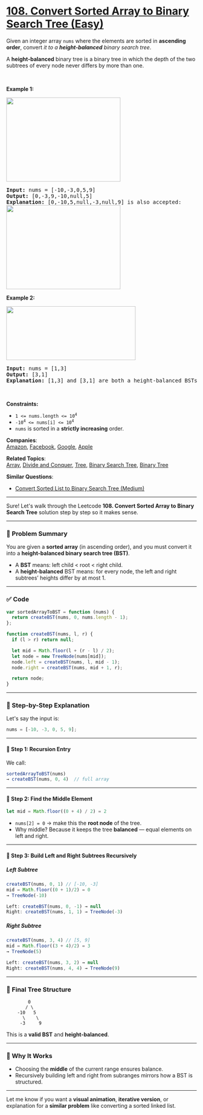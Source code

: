 # [108. Convert Sorted Array to Binary Search Tree (Easy)](https://leetcode.com/problems/convert-sorted-array-to-binary-search-tree/)

<p>Given an integer array <code>nums</code> where the elements are sorted in <strong>ascending order</strong>, convert <em>it to a <strong>height-balanced</strong> binary search tree</em>.</p>

<p>A <strong>height-balanced</strong> binary tree is a binary tree in which the depth of the two subtrees of every node never differs by more than one.</p>

<p>&nbsp;</p>
<p><strong>Example 1:</strong></p>
<img alt="" src="https://assets.leetcode.com/uploads/2021/02/18/btree1.jpg" style="width: 302px; height: 222px;">
<pre><strong>Input:</strong> nums = [-10,-3,0,5,9]
<strong>Output:</strong> [0,-3,9,-10,null,5]
<strong>Explanation:</strong> [0,-10,5,null,-3,null,9] is also accepted:
<img alt="" src="https://assets.leetcode.com/uploads/2021/02/18/btree2.jpg" style="width: 302px; height: 222px;">
</pre>

<p><strong>Example 2:</strong></p>
<img alt="" src="https://assets.leetcode.com/uploads/2021/02/18/btree.jpg" style="width: 342px; height: 142px;">
<pre><strong>Input:</strong> nums = [1,3]
<strong>Output:</strong> [3,1]
<strong>Explanation:</strong> [1,3] and [3,1] are both a height-balanced BSTs.
</pre>

<p>&nbsp;</p>
<p><strong>Constraints:</strong></p>

<ul>
	<li><code>1 &lt;= nums.length &lt;= 10<sup>4</sup></code></li>
	<li><code>-10<sup>4</sup> &lt;= nums[i] &lt;= 10<sup>4</sup></code></li>
	<li><code>nums</code> is sorted in a <strong>strictly increasing</strong> order.</li>
</ul>

**Companies**:  
[Amazon](https://leetcode.com/company/amazon), [Facebook](https://leetcode.com/company/facebook), [Google](https://leetcode.com/company/google), [Apple](https://leetcode.com/company/apple)

**Related Topics**:  
[Array](https://leetcode.com/tag/array/), [Divide and Conquer](https://leetcode.com/tag/divide-and-conquer/), [Tree](https://leetcode.com/tag/tree/), [Binary Search Tree](https://leetcode.com/tag/binary-search-tree/), [Binary Tree](https://leetcode.com/tag/binary-tree/)

**Similar Questions**:

- [Convert Sorted List to Binary Search Tree (Medium)](https://leetcode.com/problems/convert-sorted-list-to-binary-search-tree/)

---

Sure! Let's walk through the Leetcode **108. Convert Sorted Array to Binary Search Tree** solution step by step so it makes sense.

---

### 🧩 Problem Summary

You are given a **sorted array** (in ascending order), and you must convert it into a **height-balanced binary search tree (BST)**.

- A **BST** means: left child < root < right child.
- A **height-balanced** BST means: for every node, the left and right subtrees’ heights differ by at most 1.

---

### ✅ Code

```js
var sortedArrayToBST = function (nums) {
  return createBST(nums, 0, nums.length - 1);
};

function createBST(nums, l, r) {
  if (l > r) return null;

  let mid = Math.floor(l + (r - l) / 2);
  let node = new TreeNode(nums[mid]);
  node.left = createBST(nums, l, mid - 1);
  node.right = createBST(nums, mid + 1, r);

  return node;
}
```

---

### 🧠 Step-by-Step Explanation

Let's say the input is:

```js
nums = [-10, -3, 0, 5, 9];
```

---

#### 🔁 Step 1: Recursion Entry

We call:

```js
sortedArrayToBST(nums)
→ createBST(nums, 0, 4)  // full array
```

---

#### 🧮 Step 2: Find the Middle Element

```js
let mid = Math.floor((0 + 4) / 2) = 2
```

- `nums[2] = 0` → make this the **root node** of the tree.
- Why middle? Because it keeps the tree **balanced** — equal elements on left and right.

---

#### 🌲 Step 3: Build Left and Right Subtrees Recursively

##### Left Subtree

```js
createBST(nums, 0, 1) // [-10, -3]
mid = Math.floor((0 + 1)/2) = 0
→ TreeNode(-10)

Left: createBST(nums, 0, -1) → null
Right: createBST(nums, 1, 1) → TreeNode(-3)
```

##### Right Subtree

```js
createBST(nums, 3, 4) // [5, 9]
mid = Math.floor((3 + 4)/2) = 3
→ TreeNode(5)

Left: createBST(nums, 3, 2) → null
Right: createBST(nums, 4, 4) → TreeNode(9)
```

---

### 🌳 Final Tree Structure

```
        0
       / \
    -10   5
      \    \
     -3     9
```

This is a **valid BST** and **height-balanced**.

---

### 📌 Why It Works

- Choosing the **middle** of the current range ensures balance.
- Recursively building left and right from subranges mirrors how a BST is structured.

---

Let me know if you want a **visual animation**, **iterative version**, or explanation for a **similar problem** like converting a sorted linked list.
